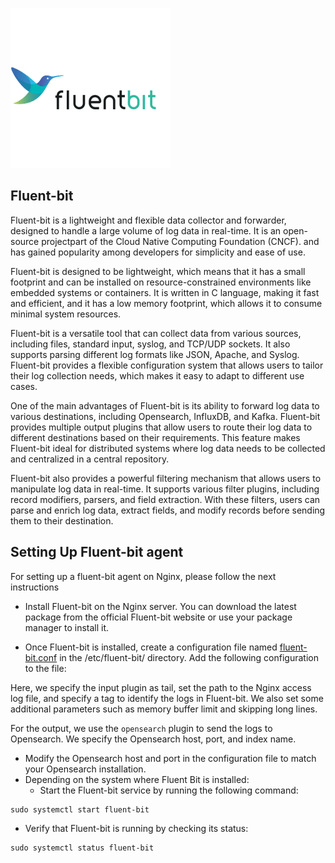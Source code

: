 ![](fluentbit.png)

## Fluent-bit 

Fluent-bit is a lightweight and flexible data collector and forwarder, designed to handle a large volume of log data in real-time.
It is an open-source projectpart of the Cloud Native Computing Foundation (CNCF). and has gained popularity among developers for simplicity and ease of use.

Fluent-bit is designed to be lightweight, which means that it has a small footprint and can be installed on resource-constrained environments like embedded systems or containers. It is written in C language, making it fast and efficient, and it has a low memory footprint, which allows it to consume minimal system resources.

Fluent-bit is a versatile tool that can collect data from various sources, including files, standard input, syslog, and TCP/UDP sockets. It also supports parsing different log formats like JSON, Apache, and Syslog. Fluent-bit provides a flexible configuration system that allows users to tailor their log collection needs, which makes it easy to adapt to different use cases.

One of the main advantages of Fluent-bit is its ability to forward log data to various destinations, including Opensearch, InfluxDB, and Kafka. Fluent-bit provides multiple output plugins that allow users to route their log data to different destinations based on their requirements. This feature makes Fluent-bit ideal for distributed systems where log data needs to be collected and centralized in a central repository.

Fluent-bit also provides a powerful filtering mechanism that allows users to manipulate log data in real-time. It supports various filter plugins, including record modifiers, parsers, and field extraction. With these filters, users can parse and enrich log data, extract fields, and modify records before sending them to their destination.

## Setting Up Fluent-bit agent 

For setting up a fluent-bit agent on Nginx, please follow the next instructions

- Install Fluent-bit on the Nginx server. You can download the latest package from the official Fluent-bit website or use your package manager to install it.

- Once Fluent-bit is installed, create a configuration file named [fluent-bit.conf](fluent-bit.conf) in the /etc/fluent-bit/ directory. Add the following configuration to the file:

Here, we specify the input plugin as tail, set the path to the Nginx access log file, and specify a tag to identify the logs in Fluent-bit. We also set some additional parameters such as memory buffer limit and skipping long lines.

For the output, we use the `opensearch` plugin to send the logs to Opensearch. We specify the Opensearch host, port, and index name.

   - Modify the Opensearch host and port in the configuration file to match your Opensearch installation.
   - Depending on the system where Fluent Bit is installed:
     - Start the Fluent-bit service by running the following command:

```text
sudo systemctl start fluent-bit
```
- Verify that Fluent-bit is running by checking its status:
```text
sudo systemctl status fluent-bit
```
